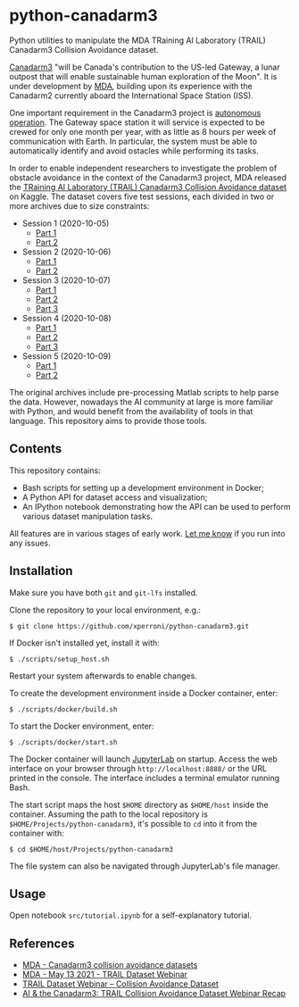 # python-canadarm3

Python utilities to manipulate the MDA TRaining AI Laboratory (TRAIL) Canadarm3 Collision Avoidance dataset.

[Canadarm3](https://www.asc-csa.gc.ca/eng/canadarm3/about.asp) "will be Canada's contribution to the US-led Gateway, a lunar outpost that will enable sustainable human exploration of the Moon". It is under development by [MDA](https://mda.space/), building upon its experience with the Canadarm2 currently aboard the International Space Station (ISS).

One important requirement in the Canadarm3 project is [autonomous operation](https://www.nasaspaceflight.com/2021/06/canadarm3-ai-sought/). The Gateway space station it will service is expected to be crewed for only one month per year, with as little as 8 hours per week of communication with Earth. In particular, the system must be able to automatically identify and avoid ostacles while performing its tasks.

In order to enable independent researchers to investigate the problem of obstacle avoidance in the context of the Canadarm3 project, MDA released the [TRaining AI Laboratory (TRAIL) Canadarm3 Collision Avoidance dataset](https://www.kaggle.com/mdaspace/datasets) on Kaggle. The dataset covers five test sessions, each divided in two or more archives due to size constraints:

* Session 1 (2020-10-05)
    * [Part 1](https://www.kaggle.com/mdaspace/canadarm3-collision-avoidance-day-1-part-1)
    * [Part 2](https://www.kaggle.com/mdaspace/canadarm3-collision-avoidance-day-1-part-2)
* Session 2 (2020-10-06)
    * [Part 1](https://www.kaggle.com/mdaspace/canadarm3-collision-avoidance-day-2-part-1-c)
    * [Part 2](https://www.kaggle.com/mdaspace/canadarm3-collision-avoidance-day-2-part-2)
* Session 3 (2020-10-07)
    * [Part 1](https://www.kaggle.com/mdaspace/canadarm3-collision-avoidance-day-3-part-1)
    * [Part 2](https://www.kaggle.com/mdaspace/canadarm3-collision-avoidance-day-3-part-2-b)
    * [Part 3](https://www.kaggle.com/mdaspace/canadarm3-collision-avoidance-day-3-part-3)
* Session 4 (2020-10-08)
    * [Part 1](https://www.kaggle.com/mdaspace/canadarm3-collision-avoidance-day-4-part-1)
    * [Part 2](https://www.kaggle.com/mdaspace/canadarm3-collision-avoidance-day-4-part-2)
    * [Part 3](https://www.kaggle.com/mdaspace/canadarm3-collision-avoidance-day-4-part-3)
* Session 5 (2020-10-09)
    * [Part 1](https://www.kaggle.com/mdaspace/canadarm3-collision-avoidance-day-5-part-1-d)
    * [Part 2](https://www.kaggle.com/mdaspace/canadarm3-collision-avoidance-day-5-part-2)

The original archives include pre-processing Matlab scripts to help parse the data. However, nowadays the AI community at large is more familiar with Python, and would benefit from the availability of tools in that language. This repository aims to provide those tools.

## Contents

This repository contains:

* Bash scripts for setting up a development environment in Docker;
* A Python API for dataset access and visualization;
* An IPython notebook demonstrating how the API can be used to perform various dataset manipulation tasks.

All features are in various stages of early work. [Let me know](https://github.com/xperroni/python-canadarm3/issues) if you run into any issues.

## Installation

Make sure you have both `git` and `git-lfs` installed.

Clone the repository to your local environment, e.g.:

    $ git clone https://github.com/xperroni/python-canadarm3.git

If Docker isn't installed yet, install it with:

    $ ./scripts/setup_host.sh

Restart your system afterwards to enable changes.

To create the development environment inside a Docker container, enter:

    $ ./scripts/docker/build.sh

To start the Docker environment, enter:

    $ ./scripts/docker/start.sh

The Docker container will launch [JupyterLab](https://jupyter.org/) on startup. Access the web interface on your browser through `http://localhost:8888/` or the URL printed in the console. The interface includes a terminal emulator running Bash.

The start script maps the host `$HOME` directory as `$HOME/host` inside the container. Assuming the path to the local repository is `$HOME/Projects/python-canadarm3`, it's possible to `cd` into it from the container with:

    $ cd $HOME/host/Projects/python-canadarm3

The file system can also be navigated through JupyterLab's file manager.

## Usage

Open notebook `src/tutorial.ipynb` for a self-explanatory tutorial.

## References

* [MDA - Canadarm3 collision avoidance datasets](https://www.kaggle.com/mdaspace/datasets)
* [MDA - May 13 2021 - TRAIL Dataset Webinar](https://youtu.be/il8gf4H-jFE)
* [TRAIL Dataset Webinar – Collision Avoidance Dataset](https://www.amii.ca/events/trail-webinar-collision-avoidance-dataset/)
* [AI & the Canadarm3: TRAIL Collision Avoidance Dataset Webinar Recap](https://www.amii.ca/latest-from-amii/trail-collision-avoidance-dataset-webinar-recap/)
